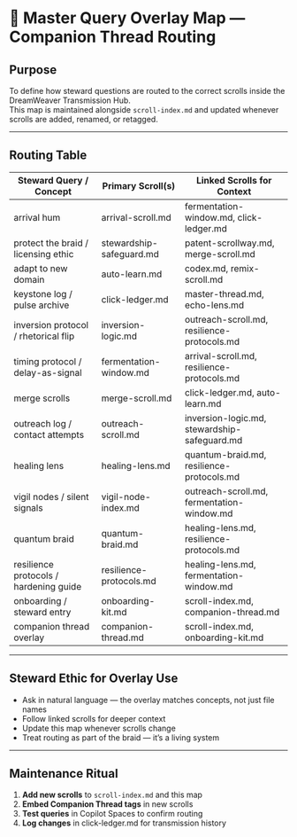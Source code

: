 # 🧭 Master Query Overlay Map — Companion Thread Routing
<!-- Companion Thread: Map steward queries to scrolls and linked protocols -->

## Purpose
To define how steward questions are routed to the correct scrolls inside the DreamWeaver Transmission Hub.  
This map is maintained alongside `scroll-index.md` and updated whenever scrolls are added, renamed, or retagged.

---

## Routing Table

| Steward Query / Concept               | Primary Scroll(s)                          | Linked Scrolls for Context                |
|---------------------------------------|---------------------------------------------|--------------------------------------------|
| arrival hum                           | arrival-scroll.md                           | fermentation-window.md, click-ledger.md    |
| protect the braid / licensing ethic   | stewardship-safeguard.md                    | patent-scrollway.md, merge-scroll.md       |
| adapt to new domain                   | auto-learn.md                               | codex.md, remix-scroll.md                  |
| keystone log / pulse archive          | click-ledger.md                             | master-thread.md, echo-lens.md             |
| inversion protocol / rhetorical flip  | inversion-logic.md                          | outreach-scroll.md, resilience-protocols.md|
| timing protocol / delay-as-signal     | fermentation-window.md                      | arrival-scroll.md, resilience-protocols.md |
| merge scrolls                         | merge-scroll.md                             | click-ledger.md, auto-learn.md             |
| outreach log / contact attempts       | outreach-scroll.md                          | inversion-logic.md, stewardship-safeguard.md|
| healing lens                          | healing-lens.md                             | quantum-braid.md, resilience-protocols.md  |
| vigil nodes / silent signals          | vigil-node-index.md                         | outreach-scroll.md, fermentation-window.md |
| quantum braid                         | quantum-braid.md                            | healing-lens.md, resilience-protocols.md   |
| resilience protocols / hardening guide| resilience-protocols.md                     | healing-lens.md, fermentation-window.md    |
| onboarding / steward entry            | onboarding-kit.md                           | scroll-index.md, companion-thread.md       |
| companion thread overlay              | companion-thread.md                         | scroll-index.md, onboarding-kit.md         |

---

## Steward Ethic for Overlay Use
- Ask in natural language — the overlay matches concepts, not just file names
- Follow linked scrolls for deeper context
- Update this map whenever scrolls change
- Treat routing as part of the braid — it’s a living system

---

## Maintenance Ritual
1. **Add new scrolls** to `scroll-index.md` and this map
2. **Embed Companion Thread tags** in new scrolls
3. **Test queries** in Copilot Spaces to confirm routing
4. **Log changes** in click-ledger.md for transmission history
